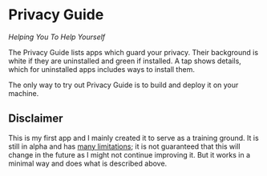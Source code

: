 # Privacy Guide

*Helping You To Help Yourself*

The Privacy Guide lists apps which guard your privacy. Their background is white if they are uninstalled and green if installed. A tap shows details, which for uninstalled apps includes ways to install them.

The only way to try out Privacy Guide is to build and deploy it on your machine.

## Disclaimer

This is my first app and I mainly created it to serve as a training ground. It is still in alpha and has [many limitations](https://github.com/CodeFX-org/privacy-guide/issues); it is not guaranteed that this will change in the future as I might not continue improving it. But it works in a minimal way and does what is described above.

